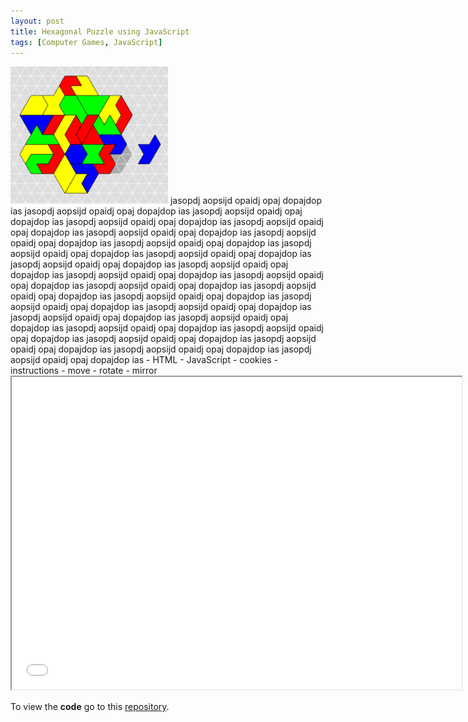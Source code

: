 ```yaml
---
layout: post
title: Hexagonal Puzzle using JavaScript
tags: [Computer Games, JavaScript]
---
```


<img class="floatright" width="50%" src="/images/hexaPuzzleWilliamSolution.png" />
jasopdj aopsijd opaidj opaj dopajdop ias jasopdj aopsijd opaidj opaj dopajdop ias jasopdj aopsijd opaidj opaj dopajdop ias jasopdj aopsijd opaidj opaj dopajdop ias jasopdj aopsijd opaidj opaj dopajdop ias jasopdj aopsijd opaidj opaj dopajdop ias jasopdj aopsijd opaidj opaj dopajdop ias jasopdj aopsijd opaidj opaj dopajdop ias jasopdj aopsijd opaidj opaj dopajdop ias jasopdj aopsijd opaidj opaj dopajdop ias jasopdj aopsijd opaidj opaj dopajdop ias jasopdj aopsijd opaidj opaj dopajdop ias jasopdj aopsijd opaidj opaj dopajdop ias jasopdj aopsijd opaidj opaj dopajdop ias jasopdj aopsijd opaidj opaj dopajdop ias jasopdj aopsijd opaidj opaj dopajdop ias jasopdj aopsijd opaidj opaj dopajdop ias jasopdj aopsijd opaidj opaj dopajdop ias jasopdj aopsijd opaidj opaj dopajdop ias jasopdj aopsijd opaidj opaj dopajdop ias jasopdj aopsijd opaidj opaj dopajdop ias jasopdj aopsijd opaidj opaj dopajdop ias jasopdj aopsijd opaidj opaj dopajdop ias jasopdj aopsijd opaidj opaj dopajdop ias jasopdj aopsijd opaidj opaj dopajdop ias jasopdj aopsijd opaidj opaj dopajdop ias jasopdj aopsijd opaidj opaj dopajdop ias 
- HTML
- JavaScript
- cookies
- instructions
  - move
  - rotate
  - mirror

<iframe src="/hexaPuzzle/index.html" style="width:720px; height:500px;"></iframe>

To view the <b>code</b> go to this [repository](https://github.com/wblacoe/wblacoe.github.io/tree/master/hexaPuzzle).

